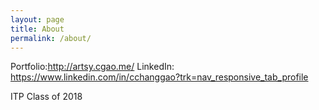 ```yaml
---
layout: page
title: About
permalink: /about/
---
```


Portfolio:http://artsy.cgao.me/
LinkedIn: https://www.linkedin.com/in/cchanggao?trk=nav_responsive_tab_profile


ITP Class of 2018
